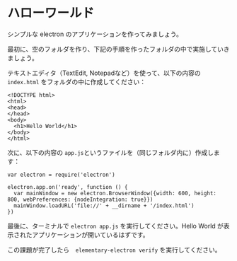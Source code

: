 # ハローワールド

シンプルな electron のアプリケーションを作ってみましょう。

最初に、空のフォルダを作り、下記の手順を作ったフォルダの中で実施していきましょう。

テキストエディタ（TextEdit, Notepadなど）を使って、以下の内容の `index.html` をフォルダの中に作成してください：

```
<!DOCTYPE html>
<html>
<head>
</head>
<body>
  <h1>Hello World</h1>
</body>
</html>
```

次に、以下の内容の `app.js`というファイルを（同じフォルダ内に）作成します：

```
var electron = require('electron')

electron.app.on('ready', function () {
  var mainWindow = new electron.BrowserWindow({width: 600, height: 800, webPreferences: {nodeIntegration: true}})
  mainWindow.loadURL('file://' + __dirname + '/index.html')
})
```

最後に、ターミナルで `electron app.js` を実行してください。Hello World が表示されたアプリケーションが開いているはずです。

この課題が完了したら　`elementary-electron verify` を実行してください。
